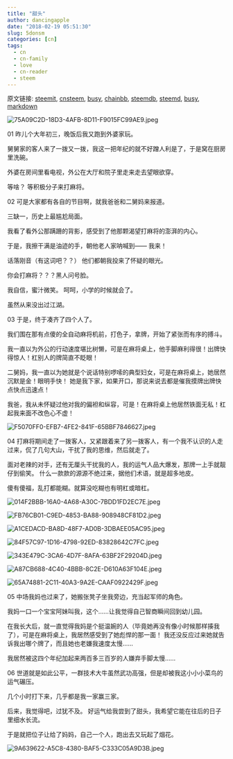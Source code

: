 ```yaml
---
title: "甜头"
author: dancingapple
date: "2018-02-19 05:51:30"
slug: 5donsm
categories: [cn]
tags: 
  - cn
  - cn-family
  - love
  - cn-reader
  - steem
---
```


原文链接: [steemit](https://steemit.com), [cnsteem](https://cnsteem.com), [busy](https://busy.org), [chainbb](https://chainbb.com), [steemdb](https://steemdb.com), [steemd](https://steemd.com), [busy](https://busy.org), [markdown](https://raw.githubusercontent.com/pzhaonet/steem_dancingapple/master/content/post/5donsm.md)

![75A09C2D-18D3-4AFB-8D11-F9015FC99AE9.jpeg](https://steemitimages.com/DQmcWYpMWzhpDimY8qAtAFthqSMRUZAxuKTqtByz95TJGG8/75A09C2D-18D3-4AFB-8D11-F9015FC99AE9.jpeg)

01
昨儿个大年初三，晚饭后我又跑到外婆家玩。

舅舅家的客人来了一拨又一拨，我这一把年纪的就不好蹭人利是了，于是窝在厨房里洗碗。

外婆在房间里看电视，外公在大厅和院子里走来走去望眼欲穿。

等啥？
等积极分子来打麻将。

02
可是大家都有各自的节目啊，就我爸爸和二舅妈来报道。

三缺一，历史上最尴尬局面。

我看了看外公那蹒跚的背影，感受到了他那颗渴望打麻将的澎湃的内心。

于是，我擦干满是油迹的手，朝他老人家呐喊到——
我来！

话落刚音（有这词吧？？）
他们都朝我投来了怀疑的眼光。

你会打麻将？？？黑人问号脸。

我自信，蜜汁微笑。
呵呵，小学的时候就会了。

虽然从来没出过江湖。

03
于是，终于凑齐了四个人了。

我们围在那有点傻的全自动麻将机前，打色子，拿牌，开始了紧张而有序的搏斗。

我一直以为外公的行动速度堪比树懒，可是在麻将桌上，他手脚麻利得很！出牌快得惊人！杠别人的牌简直不眨眼！

二舅妈，我一直以为她就是个说话特别啰嗦的典型妇女，可是在麻将桌上，她居然沉默是金！眼明手快！
她是我下家，如果开口，那说来说去都是催我摸牌出牌快点快点迅速点！

我爸，我从未怀疑过他对我的偏袒和纵容，可是！在麻将桌上他居然铁面无私！杠起我来面不改色心不虚！

![F5070FF0-EFB7-4FE2-841F-65BBF7846627.jpeg](https://steemitimages.com/DQmaxjM966TckciEcvwQmhB6DC2ZQT7TkV5sKrKq1VogyMN/F5070FF0-EFB7-4FE2-841F-65BBF7846627.jpeg)

04
打麻将期间走了一拨客人，又紧跟着来了另一拨客人，有一个我不认识的人走过来，侃了几句大山，干扰了我的思维，然后就走了。

面对老辣的对手，还有无厘头干扰我的人，我的运气人品大爆发，那牌一上手就靓仔到偷笑。
什么一款款的源源不绝过来，据他们术语，就是超多地皮。

傻有傻福，乱打都能糊。就算没吃糊也有明杠或暗杠。

![014F2BBB-16A0-4A68-A30C-7BDD1FD2EC7E.jpeg](https://steemitimages.com/DQmVNMrHq6jfPenBHBM9wD6Thpf3jmRanHBLff1wQZKe6mY/014F2BBB-16A0-4A68-A30C-7BDD1FD2EC7E.jpeg)

![FB76CB01-C9ED-4853-BA88-908948CF81D2.jpeg](https://steemitimages.com/DQmPKRfV2irqrkzuVRjJfJzQq7JBqZarVPJRR1otRszEvhg/FB76CB01-C9ED-4853-BA88-908948CF81D2.jpeg)

![A1CEDACD-BA8D-48F7-AD0B-3DBAEE05AC95.jpeg](https://steemitimages.com/DQmcyvTTB5wkNHvmHwPqyg3sqABgEniygqz6P1yj7a5my83/A1CEDACD-BA8D-48F7-AD0B-3DBAEE05AC95.jpeg)

![84F57C97-1D16-4798-92ED-83828642C7FC.jpeg](https://steemitimages.com/DQmVZZjAtFWu27LxSimgeRA3FjPRbEokhudueDg9uxFHY99/84F57C97-1D16-4798-92ED-83828642C7FC.jpeg)

![343E479C-3CA6-4D7F-8AFA-63BF2F29204D.jpeg](https://steemitimages.com/DQmYpfyeRofy8HD5ogtnJacCxLwV1WU7tAzvYD2hmthSbEc/343E479C-3CA6-4D7F-8AFA-63BF2F29204D.jpeg)

![A87CB688-4C40-4BBB-8C2E-D610A63F104E.jpeg](https://steemitimages.com/DQmZHHR7ap8YqEYUqPzBw3faBUtCQ2ejYtJxc8apcqsF3CP/A87CB688-4C40-4BBB-8C2E-D610A63F104E.jpeg)

![65A74881-2C11-40A3-9A2E-CAAF0922429F.jpeg](https://steemitimages.com/DQmP7HdvNivVknLnxV8BsznKLCXAjsykckaY8qoVxf3QEij/65A74881-2C11-40A3-9A2E-CAAF0922429F.jpeg)

05
中场我妈也过来了，她搬张凳子坐我旁边，充当起军师的角色。

我妈一口一个宝宝阿妹叫我，这个……让我觉得自己智商瞬间回到幼儿园。

在我长大后，就一直觉得我妈是个挺温婉的人（毕竟她再没有像小时候那样揍我了），可是在麻将桌上，我居然感受到了她彪悍的那一面！
我还没反应过来她就告诉我出哪个牌了，而且她也老嫌我速度太慢……

我居然被这四个年纪加起来两百多三百岁的人嫌弃手脚太慢……

06
世道就是如此公平，一群技术大牛虽然武功高强，但是却被我这小小小菜鸟的运气碾压。

几个小时打下来，几乎都是我一家赢三家。

后来，我觉得吧，过犹不及。
好运气给我尝到了甜头，我希望它能在往后的日子里细水长流。

于是就把位子让给了妈妈，自己一个人，跑出去又玩起了烟花。

![9A639622-A5C8-4380-BAF5-C333C05A9D3B.jpeg](https://steemitimages.com/DQmWF9V4ng6sYm3phG256eMcdzmQDw4SCew28kZd4caBGp4/9A639622-A5C8-4380-BAF5-C333C05A9D3B.jpeg)
